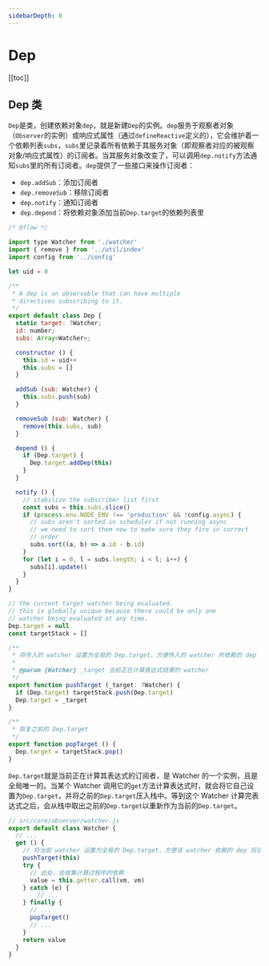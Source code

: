 ```yaml
---
sidebarDepth: 0
---
```


# Dep

[[toc]]

## Dep 类

`Dep`是类，创建依赖对象`dep`，就是新建`Dep`的实例。`dep`服务于观察者对象（`Observer`的实例）或响应式属性（通过`defineReactive`定义的），它会维护着一个依赖列表`subs`，`subs`里记录着所有依赖于其服务对象（即观察者对应的被观察对象/响应式属性）的订阅者。当其服务对象改变了，可以调用`dep.notify`方法通知`subs`里的所有订阅者。`dep`提供了一些接口来操作订阅者：

- `dep.addSub`：添加订阅者
- `dep.removeSub`：移除订阅者
- `dep.notify`：通知订阅者
- `dep.depend`：将依赖对象添加当前`Dep.target`的依赖列表里

```js
/* @flow */

import type Watcher from './watcher'
import { remove } from '../util/index'
import config from '../config'

let uid = 0

/**
 * A dep is an observable that can have multiple
 * directives subscribing to it.
 */
export default class Dep {
  static target: ?Watcher;
  id: number;
  subs: Array<Watcher>;

  constructor () {
    this.id = uid++
    this.subs = []
  }

  addSub (sub: Watcher) {
    this.subs.push(sub)
  }

  removeSub (sub: Watcher) {
    remove(this.subs, sub)
  }

  depend () {
    if (Dep.target) {
      Dep.target.addDep(this)
    }
  }

  notify () {
    // stabilize the subscriber list first
    const subs = this.subs.slice()
    if (process.env.NODE_ENV !== 'production' && !config.async) {
      // subs aren't sorted in scheduler if not running async
      // we need to sort them now to make sure they fire in correct
      // order
      subs.sort((a, b) => a.id - b.id)
    }
    for (let i = 0, l = subs.length; i < l; i++) {
      subs[i].update()
    }
  }
}

// the current target watcher being evaluated.
// this is globally unique because there could be only one
// watcher being evaluated at any time.
Dep.target = null
const targetStack = []

/**
 * 将传入的 watcher 设置为全局的 Dep.target，方便传入的 watcher 所依赖的 dep 将其添加到订阅列表里
 *
 * @param {Watcher} _target 当前正在计算表达式结果的 watcher
 */
export function pushTarget (_target: ?Watcher) {
  if (Dep.target) targetStack.push(Dep.target)
  Dep.target = _target
}

/**
 * 恢复之前的 Dep.target
 */
export function popTarget () {
  Dep.target = targetStack.pop()
}
```

`Dep.target`就是当前正在计算其表达式的订阅者，是 Watcher 的一个实例，且是全局唯一的。当某个 Watcher 调用它的`get`方法计算表达式时，就会将它自己设置为`Dep.target`，并将之前的`Dep.target`压入栈中。等到这个 Watcher 计算完表达式之后，会从栈中取出之前的`Dep.target`以重新作为当前的`Dep.target`。

```js
// src/core/observer/watcher.js
export default class Watcher {
  // ...
  get () {
    // 将当前 watcher 设置为全局的 Dep.target，方便该 watcher 依赖的 dep 将该 watcher 添加到订阅列表里
    pushTarget(this)
    try {
      // 此处，会收集计算过程中的依赖
      value = this.getter.call(vm, vm)
    } catch (e) {
        // ...
    } finally {
      // ...
      popTarget()
      // ...
    }
    return value
  }
}
```

